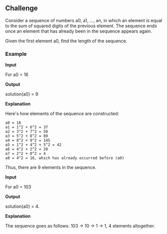 ## Challenge

Consider a sequence of numbers a0, a1, ..., an, in which an element is equal to the sum of squared digits of the previous element. The sequence ends once an element that has already been in the sequence appears again.

Given the first element a0, find the length of the sequence.

### Example

**Input**

For a0 = 16

**Output**

solution(a0) = 9

**Explanation**

Here's how elements of the sequence are constructed:

```
a0 = 16
a1 = 1^2 + 6^2 = 37
a2 = 3^2 + 7^2 = 58
a3 = 5^2 + 8^2 = 89
a4 = 8^2 + 9^2 = 145
a5 = 1^2 + 4^2 + 5^2 = 42
a6 = 4^2 + 2^2 = 20
a7 = 2^2 + 0^2 = 4
a8 = 4^2 = 16, which has already occurred before (a0)
```

Thus, there are 9 elements in the sequence.

**Input**

For a0 = 103

**Output**

solution(a0) = 4.

**Explanation**

The sequence goes as follows: 103 -> 10 -> 1 -> 1, 4 elements altogether.